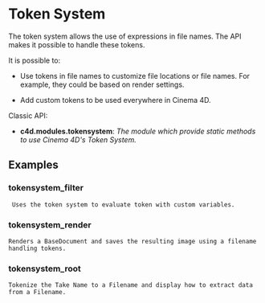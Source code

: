 # Token System

The token system allows the use of expressions in file names. The API makes it possible to handle these tokens.

It is possible to:

  - Use tokens in file names to customize file locations or file names. For example, they could be based on render settings.
  
  - Add custom tokens to be used everywhere in Cinema 4D.

Classic API:
- **c4d.modules.tokensystem**: *The module which provide static methods to use Cinema 4D's Token System.*

## Examples

### tokensystem_filter

     Uses the token system to evaluate token with custom variables.

### tokensystem_render

    Renders a BaseDocument and saves the resulting image using a filename handling tokens.

### tokensystem_root

    Tokenize the Take Name to a Filename and display how to extract data from a Filename.


